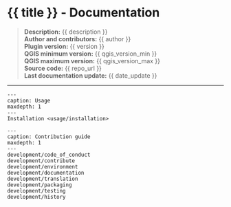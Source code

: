 # {{ title }} - Documentation

> **Description:** {{ description }}  
> **Author and contributors:** {{ author }}  
> **Plugin version:** {{ version }}  
> **QGIS minimum version:** {{ qgis_version_min }}  
> **QGIS maximum version:** {{ qgis_version_max }}  
> **Source code:** {{ repo_url }}  
> **Last documentation update:** {{ date_update }}

----

```{toctree}
---
caption: Usage
maxdepth: 1
---
Installation <usage/installation>
```

```{toctree}
---
caption: Contribution guide
maxdepth: 1
---
development/code_of_conduct
development/contribute
development/environment
development/documentation
development/translation
development/packaging
development/testing
development/history
```
